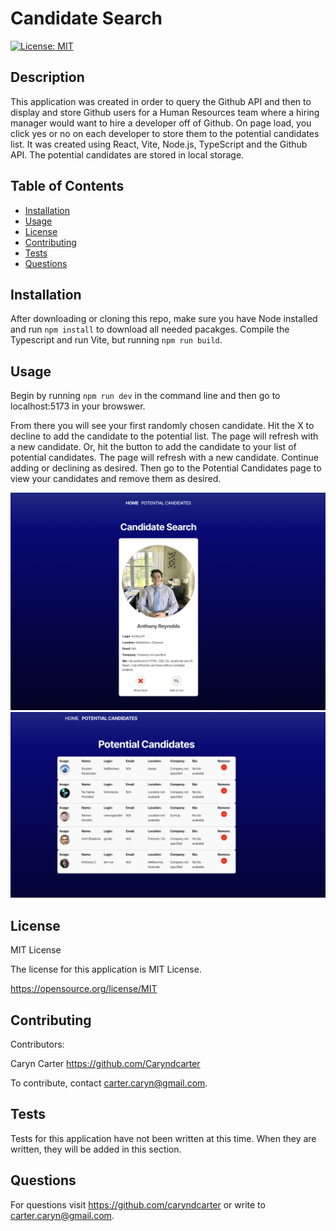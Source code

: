 # Candidate Search
[![License: MIT](https://img.shields.io/badge/License-MIT-yellow.svg)](https://opensource.org/licenses/MIT)

## Description

This application was created in order to query the Github API and then to display and store Github users for a Human Resources team where a hiring manager would want to hire a developer off of Github.  On page load, you click yes or no on each developer to store them to the potential candidates list.  It was created using React, Vite, Node.js, TypeScript and the Github API.  The potential candidates are stored in local storage.  

## Table of Contents
- [Installation](#installation)
- [Usage](#usage)
- [License](#license)
- [Contributing](#contributing)
- [Tests](#tests)
- [Questions](#questions)

## Installation

After downloading or cloning this repo, make sure you have Node installed and run ``npm install`` to download all needed pacakges.  Compile the Typescript and run Vite, but running ``npm run build``.  

## Usage

Begin by running ``npm run dev`` in the command line and then go to localhost:5173 in your browswer.  

From there you will see your first randomly chosen candidate.  Hit the X to decline to add the candidate to the potential list.  The page will refresh with a new candidate.  Or, hit the button to add the candidate to your list of potential candidates.  The page will refresh with a new candidate.  Continue adding or declining as desired.  Then go to the Potential Candidates page to view your candidates and remove them as desired.    

![Demo](./assets/Candidate.png)
![Demo](./assets/CandidateList.png)


## License

MIT License

The license for this application is MIT License.

https://opensource.org/license/MIT

## Contributing

Contributors: 

Caryn Carter https://github.com/Caryndcarter 

To contribute, contact carter.caryn@gmail.com.

## Tests

Tests for this application have not been written at this time.  When they are written, they will be added in this section.  


## Questions

For questions visit https://github.com/caryndcarter or write to carter.caryn@gmail.com.

